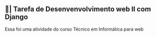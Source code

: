 ## 📑| Tarefa de Desenvenvolvimento web II com Django

  Essa foi uma atividade do curso Técnico em Informática para web 
 

